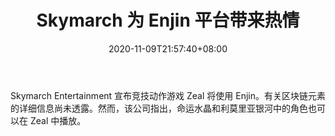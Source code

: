 ﻿---
title: "Skymarch 为 Enjin 平台带来热情"
date: 2020-11-09T21:57:40+08:00
lastmod: 2020-11-09T16:45:40+08:00
draft: false
authors: ["Chief"]
description: "Skymarch Entertainment 宣布竞技动作游戏 Zeal 将使用 Enjin。有关区块链元素的详细信息尚未透露。然而，该公司指出，命运水晶和利莫里亚银河中的角色也可以在 Zeal 中播放。"
featuredImage: "skymarch-brings-zeal-to-enjin-platform.png"
tags: ["Virtual World","虚拟世界","Play to Earn"]
categories: ["news"]
news: ["虚拟世界"]
weight: 
lightgallery: true
pinned: false
recommend: false
recommend1: false
---

Skymarch Entertainment 宣布竞技动作游戏 Zeal 将使用 Enjin。有关区块链元素的详细信息尚未透露。然而，该公司指出，命运水晶和利莫里亚银河中的角色也可以在 Zeal 中播放。

<!--more-->

